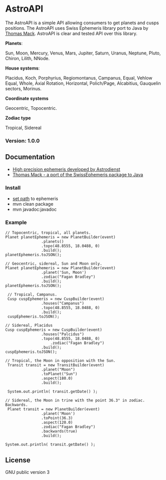 # AstroAPI
The AstroAPI is a simple API allowing consumers to get planets and cusps positions. The AstroAPI uses Swiss Ephemeris library port to Java by [Thomas Mack](http://th-mack.de/). AstroAPI is clear and tested API over this library.

**Planets**:

Sun, Moon, Mercury, Venus, Mars, Jupiter, Saturn, Uranus, Neptune, Pluto, Chiron, Lilith, NNode.

**House systems**:

Placidus, Koch, Porphyrius, Regiomontanus, Campanus, Equal, Vehlow Equal, Whole, Axial Rotation, Horizontal, Polich/Page, Alcabitius, Gauquelin sectors, Morinus.

**Coordinate systems**

Geocentric, Topocentric.

**Zodiac type**

Tropical, Sidereal

### Version: 1.0.0

## Documentation
- [High precision ephemeris developed by Astrodienst](http://www.astro.com/swisseph/swephinfo_e.htm)
- [Thomas Mack - a port of the SwissEphemeris package to Java](http://th-mack.de/international/download/)

### Install
- [set path](https://github.com/Kibo/AstroAPI/blob/master/src/main/resources/settings.properties) to ephemeris
- mvn clean package
- mvn javadoc:javadoc

### Example
``` 
// Topocentric, tropical, all planets.
Planet planetEphemeris = new PlanetBuilder(event)
  				.planets() 					
  				.topo(48.8555, 18.0488, 0)
  				.build();
planetEphemeris.toJSON();

```

```
// Geocentric, sidereal, Sun and Moon only.
Planet planetEphemeris = new PlanetBuilder(event)
 				.planet('Sun, Moon')
				.zodiac("Fagan Bradley")	
				.build();
planetEphemeris.toJSON();				
```	

```
 // Tropical, Campanus.
 Cusp cuspEphemeris = new CuspBuilder(event)
  				.houses("Campanus") 					
  				.topo(48.8555, 18.0488, 0)
  				.build();
 cuspEphemeris.toJSON();
```	

```
// Sidereal, Placidus
Cusp cuspEphemeris = new CuspBuilder(event)
  				.houses("Palcidus")
  				.topo(48.8555, 18.0488, 0)
    				.zodiac("Fagan Bradley")	
 				.build();
cuspEphemeris.toJSON();
```
	
```
// Tropical, the Moon in opposition with the Sun.
 Transit transit = new TransitBuilder(event)
  				.planet("Moon") 					
  				.toPlanet("Sun") 
  				.aspect(180.0)
  				.build();
 	
 System.out.println( transit.getDate() );
```	

```
// Sidereal, the Moon in trine with the point 36.3° in zodiac. Backwards.
 Planet transit = new PlanetBuilder(event)
  				.planet('Moon')
  				.toPoint(36.3)
  				.aspect(120.0)
   				.zodiac("Fagan Bradley")	
   				.backwards(true)
 				.build();
 
System.out.println( transit.getDate() );
```					

## License
GNU public version 3
	